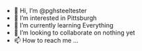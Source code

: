 - 👋 Hi, I’m @pghsteeltester
- 👀 I’m interested in Pittsburgh
- 🌱 I’m currently learning Everything
- 💞️ I’m looking to collaborate on nothing yet
- 📫 How to reach me ...

<!---
pghsteeltester/pghsteeltester is a ✨ special ✨ repository because its `README.md` (this file) appears on your GitHub profile.
You can click the Preview link to take a look at your changes.
--->
